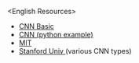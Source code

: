 &lt;English Resources&gt;
<ul>
  <li><a href = "https://www.youtube.com/watch?v=YRhxdVk_sIs " > CNN Basic </a></li>
  <li><a href = "https://www.youtube.com/watch?v=n2MxgXtSMBw" > CNN (python example) </a></li>
  <li><a href = "https://www.youtube.com/watch?v=iaSUYvmCekI" > MIT </a></li>
  <li><a href = "https://www.youtube.com/watch?v=DAOcjicFr1Y&t=4023s" > Stanford Univ </a> (various CNN types)</li>
</ul>
